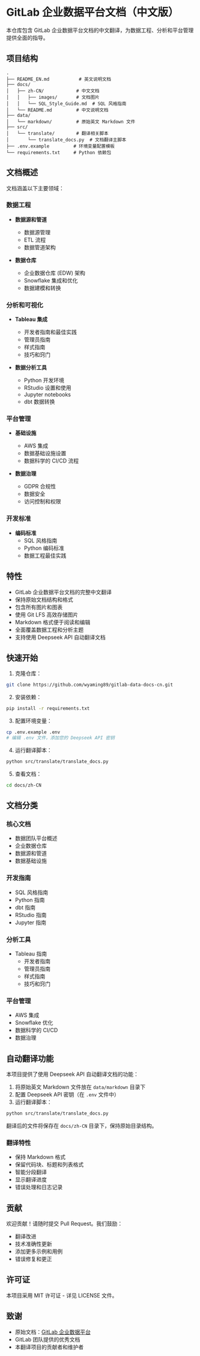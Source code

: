# GitLab 企业数据平台文档（中文版）

本仓库包含 GitLab 企业数据平台文档的中文翻译，为数据工程、分析和平台管理提供全面的指导。

## 项目结构

```
.
├── README_EN.md           # 英文说明文档
├── docs/
│   ├── zh-CN/            # 中文文档
│   │   ├── images/       # 文档图片
│   │   └── SQL_Style_Guide.md  # SQL 风格指南
│   └── README.md         # 中文说明文档
├── data/
│   └── markdown/         # 原始英文 Markdown 文件
├── src/
│   └── translate/        # 翻译相关脚本
│       └── translate_docs.py  # 文档翻译主脚本
├── .env.example         # 环境变量配置模板
└── requirements.txt     # Python 依赖包
```

## 文档概述

文档涵盖以下主要领域：

### 数据工程
- **数据源和管道**
  - 数据源管理
  - ETL 流程
  - 数据管道架构

- **数据仓库**
  - 企业数据仓库 (EDW) 架构
  - Snowflake 集成和优化
  - 数据建模和转换

### 分析和可视化
- **Tableau 集成**
  - 开发者指南和最佳实践
  - 管理员指南
  - 样式指南
  - 技巧和窍门

- **数据分析工具**
  - Python 开发环境
  - RStudio 设置和使用
  - Jupyter notebooks
  - dbt 数据转换

### 平台管理
- **基础设施**
  - AWS 集成
  - 数据基础设施设置
  - 数据科学的 CI/CD 流程

- **数据治理**
  - GDPR 合规性
  - 数据安全
  - 访问控制和权限

### 开发标准
- **编码标准**
  - SQL 风格指南
  - Python 编码标准
  - 数据工程最佳实践

## 特性

- GitLab 企业数据平台文档的完整中文翻译
- 保持原始文档结构和格式
- 包含所有图片和图表
- 使用 Git LFS 高效存储图片
- Markdown 格式便于阅读和编辑
- 全面覆盖数据工程和分析主题
- 支持使用 Deepseek API 自动翻译文档

## 快速开始

1. 克隆仓库：
```bash
git clone https://github.com/wyaming89/gitlab-data-docs-cn.git
```

2. 安装依赖：
```bash
pip install -r requirements.txt
```

3. 配置环境变量：
```bash
cp .env.example .env
# 编辑 .env 文件，添加您的 Deepseek API 密钥
```

4. 运行翻译脚本：
```bash
python src/translate/translate_docs.py
```

5. 查看文档：
```bash
cd docs/zh-CN
```

## 文档分类

### 核心文档
- 数据团队平台概述
- 企业数据仓库
- 数据源和管道
- 数据基础设施

### 开发指南
- SQL 风格指南
- Python 指南
- dbt 指南
- RStudio 指南
- Jupyter 指南

### 分析工具
- Tableau 指南
  - 开发者指南
  - 管理员指南
  - 样式指南
  - 技巧和窍门

### 平台管理
- AWS 集成
- Snowflake 优化
- 数据科学的 CI/CD
- 数据治理

## 自动翻译功能

本项目提供了使用 Deepseek API 自动翻译文档的功能：

1. 将原始英文 Markdown 文件放在 `data/markdown` 目录下
2. 配置 Deepseek API 密钥（在 `.env` 文件中）
3. 运行翻译脚本：
```bash
python src/translate/translate_docs.py
```

翻译后的文件将保存在 `docs/zh-CN` 目录下，保持原始目录结构。

### 翻译特性
- 保持 Markdown 格式
- 保留代码块、标题和列表格式
- 智能分段翻译
- 显示翻译进度
- 错误处理和日志记录

## 贡献

欢迎贡献！请随时提交 Pull Request。我们鼓励：
- 翻译改进
- 技术准确性更新
- 添加更多示例和用例
- 错误修复和更正

## 许可证

本项目采用 MIT 许可证 - 详见 LICENSE 文件。

## 致谢

- 原始文档：[GitLab 企业数据平台](https://handbook.gitlab.com/handbook/enterprise-data/platform/)
- GitLab 团队提供的优秀文档
- 本翻译项目的贡献者和维护者 